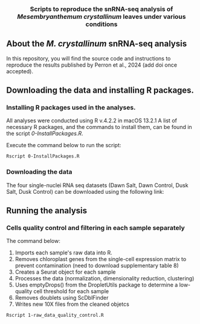 <p align="center">
  <!-- <a href="https://github.com/othneildrew/Best-README-Template">
    <img src="images/logo.png" alt="Logo" width="80" height="80">
  </a> -->

  <!-- <h2 align="center">Asc-Seurat</h2> -->

  <p align="center">
    <h3 align="center"> Scripts to reproduce the snRNA-seq analysis of <i> Mesembryanthemum crystallinum </i> leaves under various conditions</h3>
  </p>
</p>

<!-- ABOUT THE PROJECT -->
## About the _M. crystallinum_ snRNA-seq analysis
In this repository, you will find the source code and instructions to reproduce the results published by Perron et al., 2024 (add doi once accepted).

## Downloading the data and installing R packages.

### Installing R packages used in the analyses.

All analyses were conducted using R v.4.2.2 in macOS 13.2.1 A list of necessary R packages, and the commands to install them, can be found in the script *_0-InstallPackages.R_*.

Execute the command below to run the script:

```sh
Rscript 0-InstallPackages.R
```
### Downloading the data

The four single-nuclei RNA seq datasets (Dawn Salt, Dawn Control, Dusk Salt, Dusk Control) can be downloaded using the following link:

## Running the analysis

### Cells quality control and filtering in each sample separately

The command below:

1. Imports each sample's raw data into R.
2. Removes chloroplast genes from the single-cell expression matrix to prevent contamination (need to download supplementary table 8)
3. Creates a Seurat object for each sample
4. Processes the data (normalization, dimensionality reduction, clustering)
5. Uses emptyDrops() from the DropletUtils package to determine a low-quality cell threshold for each sample
6. Removes doublets using ScDblFinder
7. Writes new 10X files from the cleaned objetcs

```sh
Rscript 1-raw_data_quality_control.R
```

